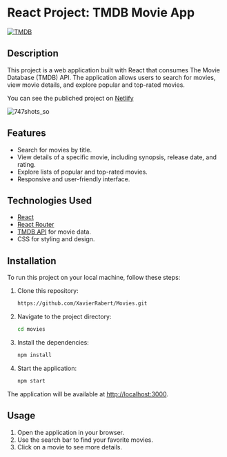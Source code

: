 # React Project: TMDB Movie App

[![TMDB](https://upload.wikimedia.org/wikipedia/commons/6/6e/Tmdb-312x276-logo.png)](https://www.themoviedb.org/)


## Description

This project is a web application built with React that consumes The Movie Database (TMDB) API. The application allows users to search for movies, view movie details, and explore popular and top-rated movies.

You can see the publiched project on [Netlify](https://landing-react-movies.netlify.app/)

![747shots_so](https://github.com/XavierRabert/Movies/assets/115178344/77f4bd75-4f7f-44ae-8495-e9a3e2ccf7e8)


## Features

- Search for movies by title.
- View details of a specific movie, including synopsis, release date, and rating.
- Explore lists of popular and top-rated movies.
- Responsive and user-friendly interface.

## Technologies Used

- [React](https://reactjs.org/)
- [React Router](https://reactrouter.com/)
- [TMDB API](https://www.themoviedb.org/documentation/api) for movie data.
- CSS for styling and design.

## Installation

To run this project on your local machine, follow these steps:

1. Clone this repository:
    ```bash
    https://github.com/XavierRabert/Movies.git
    ```

2. Navigate to the project directory:
    ```bash
    cd movies
    ```

3. Install the dependencies:
    ```bash
    npm install
    ```

4. Start the application:
    ```bash
    npm start
    ```

The application will be available at [http://localhost:3000](http://localhost:3000).

## Usage

1. Open the application in your browser.
2. Use the search bar to find your favorite movies.
3. Click on a movie to see more details.


